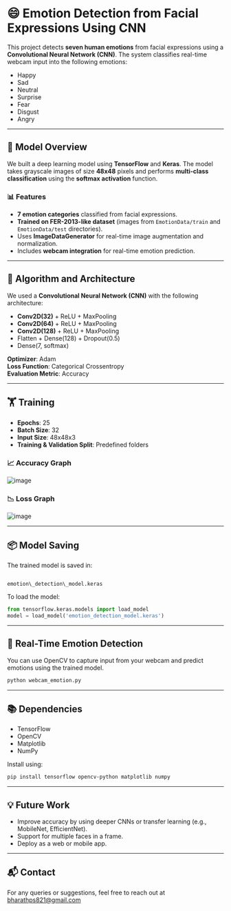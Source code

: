 # 😄 Emotion Detection from Facial Expressions Using CNN

This project detects **seven human emotions** from facial expressions using a **Convolutional Neural Network (CNN)**. The system classifies real-time webcam input into the following emotions:

- Happy
- Sad
- Neutral
- Surprise
- Fear
- Disgust
- Angry

---

## 📌 Model Overview

We built a deep learning model using **TensorFlow** and **Keras**. The model takes grayscale images of size **48x48** pixels and performs **multi-class classification** using the **softmax activation** function.

### 📊 Features
- **7 emotion categories** classified from facial expressions.
- **Trained on FER-2013-like dataset** (images from `EmotionData/train` and `EmotionData/test` directories).
- Uses **ImageDataGenerator** for real-time image augmentation and normalization.
- Includes **webcam integration** for real-time emotion prediction.

---

## 🧠 Algorithm and Architecture

We used a **Convolutional Neural Network (CNN)** with the following architecture:

- **Conv2D(32)** + ReLU + MaxPooling
- **Conv2D(64)** + ReLU + MaxPooling
- **Conv2D(128)** + ReLU + MaxPooling
- Flatten + Dense(128) + Dropout(0.5)
- Dense(7, softmax)

**Optimizer**: Adam  
**Loss Function**: Categorical Crossentropy  
**Evaluation Metric**: Accuracy

---

## 🏋️ Training

- **Epochs**: 25  
- **Batch Size**: 32  
- **Input Size**: 48x48x3  
- **Training & Validation Split**: Predefined folders

### 📈 Accuracy Graph

![image](https://github.com/user-attachments/assets/6222aeca-c7f9-437a-9726-330a546d9a6c)


### 📉 Loss Graph

![image](https://github.com/user-attachments/assets/a0b83984-3ff5-4850-a3bf-4367ba90cd37)

---

## 📦 Model Saving

The trained model is saved in:
```

emotion\_detection\_model.keras

````

To load the model:
```python
from tensorflow.keras.models import load_model
model = load_model('emotion_detection_model.keras')
````

---

## 🎥 Real-Time Emotion Detection

You can use OpenCV to capture input from your webcam and predict emotions using the trained model.

```bash
python webcam_emotion.py
```

---

## 📚 Dependencies

* TensorFlow
* OpenCV
* Matplotlib
* NumPy

Install using:

```bash
pip install tensorflow opencv-python matplotlib numpy
```

---

## 💡 Future Work

* Improve accuracy by using deeper CNNs or transfer learning (e.g., MobileNet, EfficientNet).
* Support for multiple faces in a frame.
* Deploy as a web or mobile app.

---

## 📬 Contact

For any queries or suggestions, feel free to reach out at bharathps821@gmail.com

```
